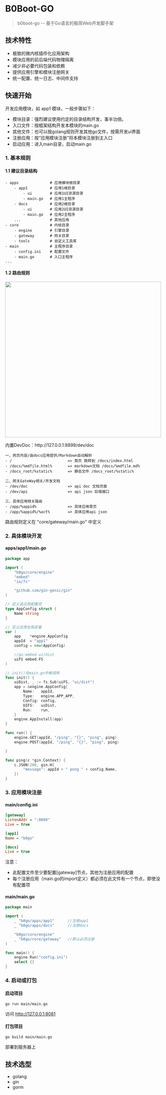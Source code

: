 # B0Boot-GO
> b0boot-go -- 基于Go语言的极简Web开发脚手架


## 技术特性
- 极致的微内核插件化应用架构
- 模块应用的前后端代码物理隔离
- 减少非必要代码包装和依赖
- 提供应用引擎和模块注册网关
- 统一配置、统一日志、中间件支持


## 快速开始

开发应用模块，如 app1 模块，一般步骤如下：
- 模块目录：强烈建议使用约定的目录结构开发，事半功倍。
- 入口文件：按框架结构开发本模块的main.go
- 其他文件：也可以按golang规则开发其他go文件，按需开发ui界面
- 注册应用：按“应用模块注册”将本模块注册到主入口
- 启动应用：进入main目录，启动main.go

### 1. 基本规则
#### 1.1 建议目录结构
```
- apps              # 应用模块根目录
    - app1          # 应用1根目录
        - ui        # 应用1UI资源目录
        - main.go   # 应用1主程序
    - docs          # 应用2根目录
        - ui        # 应用2UI资源目录
        - main.go   # 应用2主程序
    ...             # 其他应用
- core              # 内核目录
    - engine        # 引擎目录
    - gateway       # 网关目录
    - tools         # 自定义工具库
- main              # 主程序目录
    - config.ini    # 配置文件
    - main.go       # 入口主程序
...
```
#### 1.2 路由规则
<img src="/app/docs/img/devdoc.png" width="500">
<p>内置DevDoc：http://127.0.0.1:8899/dev/doc</p>

```
一、网页内容/由docs应用提供/Markdown自动解析
- /							=> 首页 跳转到 /docs/index.html
- /docs/%mdfile.html%	  	=> markdown文档 /docs/%mdfile.md%
- /docs_root/%static%	  	=> 静态文件 /docs_root/%static%

二、网关GateWay相关/开发文档
- /dev/doc				 	=> api doc 文档页面
- /dev/api				 	=> api json 后端接口

三、具体应用相关路由
- /app/%appid%			 	=> 具体应用首页
- /app/%appid%/%act%	   	=> 具体应用api json
```
路由规则定义在 "core/gateway/main.go" 中定义


### 2. 具体模块开发


#### apps/app1/main.go
```go
package app

import (
	"b0go/core/engine"
	"embed"
	"io/fs"

	"github.com/gin-gonic/gin"
)

// 定义该应用配置项
type AppConfig struct {
	Name string
}

// 定义应用全局变量
var (
	app    *engine.AppConfig
	appId  = "app1"
	config = new(AppConfig)

	//go:embed ui/dist
	uiFS embed.FS
)

// init()在main.go中被调用
func init() {
	uiDist, _ := fs.Sub(uiFS, "ui/dist")
	app = &engine.AppConfig{
		Name:   appId,
		Type:   engine.APP_APP,
		Config: config,
		UIFS:   uiDist,
		Run:    run,
	}
	engine.AppInstall(app)
}

func run() {
	engine.GET(appId, "/ping", "{}", "ping", ping)
	engine.POST(appId, "/ping", "{}", "ping", ping)

}

func ping(c *gin.Context) {
	c.JSON(200, gin.H{
		"message": appId + " pong " + config.Name,
	})
}

```

### 3. 应用模块注册
#### main/config.ini
```ini
[gateway]
ListenAddr = ":8899"
Live = true

[app1]
Name = "b0go"

[docs]
Live = true
```
注意：
- 此配置文件至少要配置[gateway]节点，其他为注册应用的配置
- 每个注册应用（main.go的import定义）都必须在此文件有一个节点，即使没有配置项

#### main/main.go
```go
package main

import (
	_ "b0go/apps/app1"      //注册app1
	_ "b0go/apps/docs"      //注册docs

	"b0go/core/engine"
	_ "b0go/core/gateway"   //默认必须注册
)

func main() {
	engine.Run("config.ini")
	select {}
}
```

### 4. 启动或打包
#### 启动项目
```shell
go run main/main.go
```
访问 http://127.0.0.1:8081
#### 打包项目
```shell
go build main/main.go
```
部署到服务器上

## 技术选型
- golang
- gin
- gorm